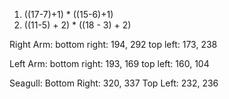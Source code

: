 1. ((17-7)+1) * ((15-6)+1)
2. ((11-5) + 2) * ((18 - 3) + 2)

Right Arm:
bottom right: 194, 292
top left: 173, 238

Left Arm: 
bottom right: 193, 169
top left: 160, 104

Seagull: 
Bottom Right: 320, 337
Top Left: 232, 236
